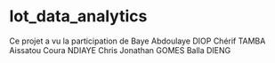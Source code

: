 # Iot_data_analytics
Ce projet a vu la participation de 
Baye Abdoulaye DIOP
Chérif TAMBA
Aissatou Coura NDIAYE
Chris Jonathan GOMES
Balla DIENG
